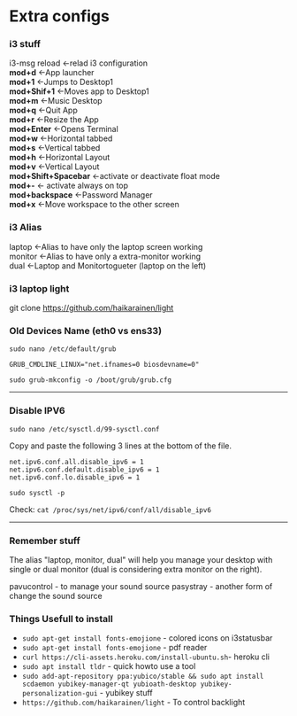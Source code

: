 # Extra configs

### i3 stuff
  i3-msg reload <-relad i3 configuration  
  **mod+d** <-App launcher  
  **mod+1** <-Jumps to Desktop1  
  **mod+Shif+1** <-Moves app to Desktop1  
  **mod+m** <-Music Desktop  
  **mod+q** <-Quit App  
  **mod+r** <-Resize the App  
  **mod+Enter** <-Opens Terminal  
  **mod+w** <-Horizontal tabbed  
  **mod+s** <-Vertical tabbed  
  **mod+h** <-Horizontal Layout  
  **mod+v** <-Vertical Layout  
  **mod+Shift+Spacebar** <-activate or deactivate float mode  
  **mod+-** <- activate always on top  
  **mod+backspace** <-Password Manager  
  **mod+x** <-Move workspace to the other screen  

### i3 Alias
  laptop <-Alias to have only the laptop screen working  
  monitor <-Alias to have only a extra-monitor working  
  dual <-Laptop and Monitortogueter (laptop on the left)  

### i3 laptop light
git clone https://github.com/haikarainen/light


### Old Devices Name (eth0 vs ens33)

`sudo nano /etc/default/grub`

`GRUB_CMDLINE_LINUX="net.ifnames=0 biosdevname=0"`

`sudo grub-mkconfig -o /boot/grub/grub.cfg`

---
### Disable IPV6

`sudo nano /etc/sysctl.d/99-sysctl.conf`  

Copy and paste the following 3 lines at the bottom of the file.

```
net.ipv6.conf.all.disable_ipv6 = 1
net.ipv6.conf.default.disable_ipv6 = 1
net.ipv6.conf.lo.disable_ipv6 = 1
```

`sudo sysctl -p`

Check:  `cat /proc/sys/net/ipv6/conf/all/disable_ipv6`

---
### Remember stuff
The alias "laptop, monitor, dual" will help you manage your desktop with single or dual monitor (dual is considering extra monitor on the right).

pavucontrol - to manage your sound source
pasystray - another form of change the sound source

### Things Usefull to install
- `sudo apt-get install fonts-emojione` - colored icons on i3statusbar
- `sudo apt-get install fonts-emojione` - pdf reader
- `curl https://cli-assets.heroku.com/install-ubuntu.sh`- heroku cli
- `sudo apt install tldr` - quick howto use a tool
- `sudo add-apt-repository ppa:yubico/stable && sudo apt install scdaemon yubikey-manager-qt yubioath-desktop yubikey-personalization-gui` - yubikey stuff
- `https://github.com/haikarainen/light` - To control backlight
